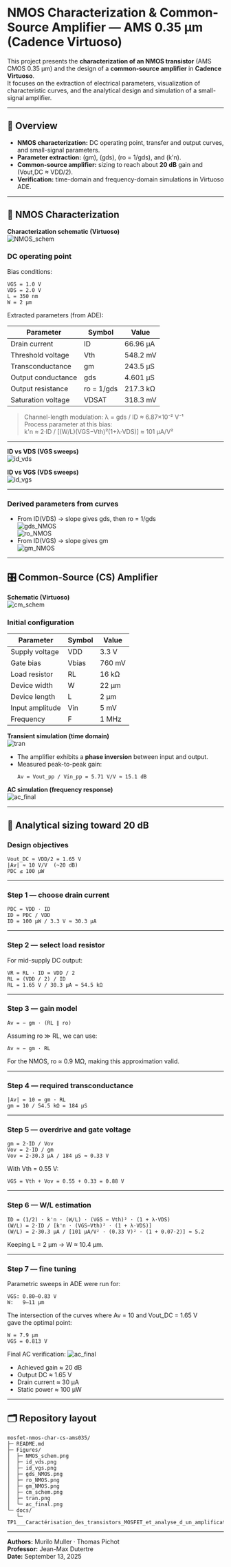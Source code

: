 # NMOS Characterization & Common-Source Amplifier — AMS 0.35 µm (Cadence Virtuoso)

This project presents the **characterization of an NMOS transistor** (AMS CMOS 0.35 µm) and the design of a **common-source amplifier** in **Cadence Virtuoso**.  
It focuses on the extraction of electrical parameters, visualization of characteristic curves, and the analytical design and simulation of a small-signal amplifier.

---

## 🔎 Overview
- **NMOS characterization:** DC operating point, transfer and output curves, and small-signal parameters.  
- **Parameter extraction:** (gm), (gds), (ro = 1/gds), and (k'n).  
- **Common-source amplifier:** sizing to reach about **20 dB** gain and (Vout,DC ≈ VDD/2).  
- **Verification:** time-domain and frequency-domain simulations in Virtuoso ADE.

---

## 🧪 NMOS Characterization

**Characterization schematic (Virtuoso)**  
![NMOS_schem](./Figures/NMOS_schem.png)

### DC operating point
Bias conditions:
```
VGS = 1.0 V  
VDS = 2.0 V  
L = 350 nm  
W = 2 µm
```

Extracted parameters (from ADE):

| Parameter | Symbol | Value |
|------------|---------|--------|
| Drain current | ID | 66.96 µA |
| Threshold voltage | Vth | 548.2 mV |
| Transconductance | gm | 243.5 µS |
| Output conductance | gds | 4.601 µS |
| Output resistance | ro = 1/gds | 217.3 kΩ |
| Saturation voltage | VDSAT | 318.3 mV |

> Channel-length modulation: λ = gds / ID ≈ 6.87×10⁻² V⁻¹  
> Process parameter at this bias:  
> k'n ≈ 2·ID / [(W/L)(VGS−Vth)²(1+λ·VDS)] ≈ 101 µA/V²

---

**ID vs VDS (VGS sweeps)**  
![id_vds](./Figures/id_vds.png)

**ID vs VGS (VDS sweeps)**  
![id_vgs](./Figures/id_vgs.png)

---

### Derived parameters from curves

- From ID(VDS) → slope gives gds, then ro = 1/gds  
  ![gds_NMOS](./Figures/gds_NMOS.png)  
  ![ro_NMOS](./Figures/ro_NMOS.png)
- From ID(VGS) → slope gives gm  
  ![gm_NMOS](./Figures/gm_NMOS.png)

---

## 🎛️ Common-Source (CS) Amplifier

**Schematic (Virtuoso)**  
![cm_schem](./Figures/cm_schem.png)

### Initial configuration

| Parameter | Symbol | Value |
|------------|---------|--------|
| Supply voltage | VDD | 3.3 V |
| Gate bias | Vbias | 760 mV |
| Load resistor | RL | 16 kΩ |
| Device width | W | 22 µm |
| Device length | L | 2 µm |
| Input amplitude | Vin | 5 mV |
| Frequency | F | 1 MHz |

**Transient simulation (time domain)**  
![tran](./Figures/tran.png)

- The amplifier exhibits a **phase inversion** between input and output.  
- Measured peak-to-peak gain:  
  ```
  Av = Vout_pp / Vin_pp = 5.71 V/V ≈ 15.1 dB
  ```

**AC simulation (frequency response)**  
![ac_final](./Figures/ac.png)

---

## 📐 Analytical sizing toward 20 dB

### Design objectives
```
Vout_DC ≈ VDD/2 = 1.65 V  
|Av| ≈ 10 V/V  (~20 dB)  
PDC ≤ 100 µW
```

---

### Step 1 — choose drain current
```
PDC = VDD · ID  
ID = PDC / VDD  
ID = 100 µW / 3.3 V ≈ 30.3 µA
```

---

### Step 2 — select load resistor
For mid-supply DC output:
```
VR = RL · ID = VDD / 2  
RL = (VDD / 2) / ID  
RL = 1.65 V / 30.3 µA ≈ 54.5 kΩ
```

---

### Step 3 — gain model
```
Av = − gm · (RL ∥ ro)
```
Assuming ro ≫ RL, we can use:
```
Av ≈ − gm · RL
```
For the NMOS, ro ≈ 0.9 MΩ, making this approximation valid.

---

### Step 4 — required transconductance
```
|Av| = 10 = gm · RL  
gm = 10 / 54.5 kΩ = 184 µS
```

---

### Step 5 — overdrive and gate voltage
```
gm = 2·ID / Vov  
Vov = 2·ID / gm  
Vov = 2·30.3 µA / 184 µS ≈ 0.33 V
```
With Vth = 0.55 V:
```
VGS = Vth + Vov = 0.55 + 0.33 = 0.88 V
```

---

### Step 6 — W/L estimation
```
ID = (1/2) · k'n · (W/L) · (VGS − Vth)² · (1 + λ·VDS)
(W/L) = 2·ID / [k'n · (VGS−Vth)² · (1 + λ·VDS)]
(W/L) = 2·30.3 µA / [101 µA/V² · (0.33 V)² · (1 + 0.07·2)] ≈ 5.2
```
Keeping L = 2 µm → W ≈ 10.4 µm.

---

### Step 7 — fine tuning
Parametric sweeps in ADE were run for:
```
VGS: 0.80–0.83 V  
W:   9–11 µm
```

The intersection of the curves where Av = 10 and Vout_DC = 1.65 V  
gave the optimal point:
```
W = 7.9 µm  
VGS = 0.813 V
```

Final AC verification:
![ac_final](./Figures/ac_final.png)

- Achieved gain ≈ 20 dB  
- Output DC ≈ 1.65 V  
- Drain current ≈ 30 µA  
- Static power ≈ 100 µW

---

## 🗂️ Repository layout
```
mosfet-nmos-char-cs-ams035/
├─ README.md
├─ Figures/
│  ├─ NMOS_schem.png
│  ├─ id_vds.png
│  ├─ id_vgs.png
│  ├─ gds_NMOS.png
│  ├─ ro_NMOS.png
│  ├─ gm_NMOS.png
│  ├─ cm_schem.png
│  ├─ tran.png
│  └─ ac_final.png
└─ docs/
   └─ TP1___Caractérisation_des_transistors_MOSFET_et_analyse_d_un_amplificateur_source_commune.pdf
```

---

**Authors:** Murilo Muller · Thomas Pichot  
**Professor:** Jean-Max Dutertre  
**Date:** September 13, 2025

